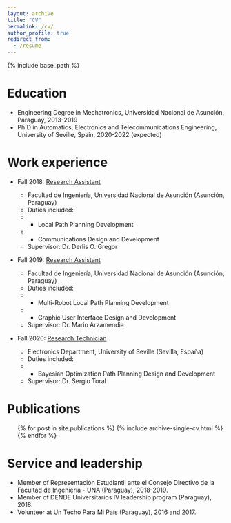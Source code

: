 ```yaml
---
layout: archive
title: "CV"
permalink: /cv/
author_profile: true
redirect_from:
  - /resume
---
```


{% include base_path %}

Education
======
* Engineering Degree in Mechatronics, Universidad Nacional de Asunción, Paraguay, 2013-2019
* Ph.D in Automatics, Electronics and Telecommunications Engineering, University of Seville, Spain, 2020-2022 (expected)

Work experience
======
* Fall 2018: [Research Assistant](https://datos.conacyt.gov.py/proyectos/pdf/788)
  * Facultad de Ingeniería, Universidad Nacional de Asunción (Asunción, Paraguay)
  * Duties included:
  * - Local Path Planning Development
  * - Communications Design and Development
  * Supervisor: Dr. Derlis O. Gregor

* Fall 2019: [Research Assistant](https://datos.conacyt.gov.py/proyectos/pdf/788)
  * Facultad de Ingeniería, Universidad Nacional de Asunción (Asunción, Paraguay)
  * Duties included:
  * - Multi-Robot Local Path Planning Development
  * - Graphic User Interface Design and Development
  * Supervisor: Dr. Mario Arzamendia

* Fall 2020: [Research Technician](https://investigacion.us.es/sisius/sis_proyecto.php?idproy=30374)
  * Electronics Department, University of Seville (Sevilla, España)
  * Duties included:
  * - Bayesian Optimization Path Planning Design and Development
  * Supervisor: Dr. Sergio Toral

<!-- Skills
======
* Skill 1
* Skill 2
  * Sub-skill 2.1
  * Sub-skill 2.2
  * Sub-skill 2.3
* Skill 3 -->

Publications
======
  <ul>{% for post in site.publications %}
    {% include archive-single-cv.html %}
  {% endfor %}</ul>
  
<!-- Talks
======
  <ul>{% for post in site.talks %}
    {% include archive-single-talk-cv.html %}
  {% endfor %}</ul>
  
Teaching
======
  <ul>{% for post in site.teaching %}
    {% include archive-single-cv.html %}
  {% endfor %}</ul> -->
  
Service and leadership
======
* Member of Representación Estudiantil ante el Consejo Directivo de la Facultad de Ingeniería - UNA (Paraguay), 2018-2019.
* Member of DENDE Universitarios IV leadership program (Paraguay), 2018.
* Volunteer at Un Techo Para Mi País (Paraguay), 2016 and 2017.
